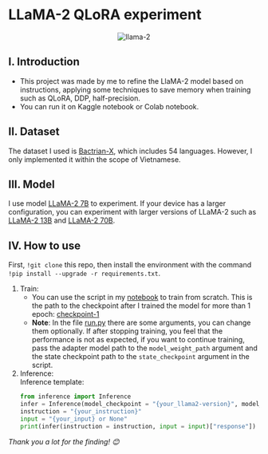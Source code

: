 # LLaMA-2 QLoRA experiment
<p align="center">
  <img src="https://github.com/longday1102/VietAI-experiment-LLaMA2/assets/121651344/11695528-b3fb-4ea6-814e-7d2a91843cf7" alt="llama-2">
</p>

## I. Introduction
- This project was made by me to refine the LlaMA-2 model based on instructions, applying some techniques to save memory when training such as QLoRA, DDP, half-precision.                                      
- You can run it on Kaggle notebook or Colab notebook.
## II. Dataset
The dataset I used is [Bactrian-X](https://github.com/mbzuai-nlp/bactrian-x/tree/main/data), which includes 54 languages. However, I only implemented it within the scope of Vietnamese.
## III. Model
I use model [LLaMA-2 7B](https://huggingface.co/meta-llama/Llama-2-7b-hf) to experiment. If your device has a larger configuration, you can experiment with larger versions of LLaMA-2 such as [LLaMA-2 13B](https://huggingface.co/meta-llama/Llama-2-13b-hf) and [LLaMA-2 70B](https://huggingface.co/meta-llama/Llama-2-70b-hf).
## IV. How to use
First, `!git clone` this repo, then install the environment with the command `!pip install --upgrade -r requirements.txt`.
1. Train:
    - You can use the script in my [notebook](https://github.com/longday1102/VietAI-experiment-LLaMA2/tree/main/notebook) to train from scratch. This is the path to the checkpoint after I trained the model for more than 1 epoch: [checkpoint-1](https://drive.google.com/drive/folders/1bKQUNOsTjjV9SRxHcbqdnDdApULJGwrS?usp=sharing)
    - **Note**: In the file [run.py](https://github.com/longday1102/VietAI-experiment-LLaMA2/blob/main/run.py) there are some arguments, you can change them optionally. If after stopping training, you feel that the performance is not as expected, if you want to continue training, pass the adapter model path to the `model_weight_path` argument and the state checkpoint path to the `state_checkpoint` argument in the script.
  2. Inference:                                            
     Inference template:
     ```python
     from inference import Inference
     infer = Inference(model_checkpoint = "{your_llama2-version}", model_weight_path = "{your_model_adapter_weight_path}")
     instruction = "{your_instruction}"
     input = "{your_input} or None"
     print(infer(instruction = instruction, input = input)["response"])
     ```

*Thank you a lot for the finding! 😊*
      
